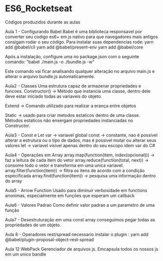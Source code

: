 # ES6_Rocketseat
Códigos produzidos durante as aulas

Aula 1 - Configurando Babel
Babel é uma biblioteca responsavel por converter seu codigo es6+ em js nativo para que navegadores
mais antigos consigam rodar o seu código.
Para instalar suas dependencias rode:
    yarn add @babel/cli
    yarn add @babel/present-env
    yarn add @babel/core

Após a instalação, configure uma no package.json com o seguinte comando:
"babel ./main.js -o ./bundle.js -w"

Este comando vai ficar analisando qualquer alteração no arquivo main.js e alterar o arquivo bundle.js automaticamente.

Aula2 - Classes
Uma estrutura capaz de armazenar propriedades e funcoes. 
Constructor() -> Método que instancia uma classe, dentro dele deve estar iniciado todas as variaveis do objeto.

Extend -> Comando utilizado para realizar a erança entre objetos

Static -> usado para criar metodos estaticos dentro de uma classe. Métodos estaticos não enxergam propriedades
instanciadas no Constructor.

Aula3 - Const e Let
var -> variavel global
const -> constante, nao é possivel alterar a estrutura ou o tipo de dados, mas é possivel mutar
ou alterar seus valores
let -> variavel visivel apenas dentro do seu escopo
idem var do C#

Aula4 - Operações em Array
array.map(function(item, index(opcional))) -> faz a leitura de cada item do vetor
array.reduce(function(total, next)) -> consome todo o vetor e transforma em uma unica variavel.
array.filter(function(item)) -> filtra os itens de acordo com a condição especificada
array.find(function(item)) -> pesquisa uma informação dentro do array

Aula5 - Arrow Function
Usado para diminuir verbosidade em functions anonimas, especialmente em funções que esperam um callback

Aula6 - Valores Padrao
Como definir valor padrao a um parametro de uma função

Aula7 - Desestruturação
em uma const array conseguimos pegar todas as propriedades de um objeto.

Aula 8 - Operadores rest/spread
necessario instalar o plugin :
yarn add @babel/plugin-proposal-object-rest-spread

Aula 12 WebPack
Gerenciador de arquivos js. Emcapsula todos os nossos js em um unico bandle
